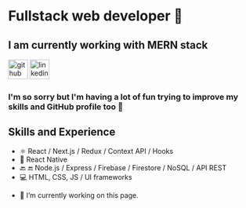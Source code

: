
# Fullstack web developer 👋

## I am currently working with MERN stack 

[<img src='https://img2.freepng.es/20180716/tza/kisspng-github-computer-icons-clip-art-gits-5b4d20ab1f4131.145288281531781291128.jpg' alt='github' height='40'>](https://github.com/robertocandales)  [<img src='https://cdn.jsdelivr.net/npm/simple-icons@3.0.1/icons/linkedin.svg' alt='linkedin' height='40'>](https://www.linkedin.com/in/robertocandales/)  
### I'm so sorry but I'm having a lot of fun  trying to improve my skills and GitHub profile too :muscle:

## Skills and Experience
* :atom_symbol: React / Next.js / Redux / Context API / Hooks
* :iphone: React Native
* :back: :end: Node.js / Express / Firebase / Firestore / NoSQL / API REST
* :computer: HTML, CSS, JS / UI frameworks




- 🔭 I’m currently working on this page. 




